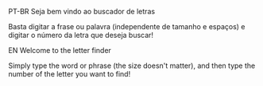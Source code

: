 PT-BR
Seja bem vindo ao buscador de letras

Basta digitar a frase ou palavra (independente de tamanho e espaços) e digitar o número da letra que deseja buscar!



EN
Welcome to the letter finder

Simply type the word or phrase (the size doesn't matter), and then type the number of the letter you want to find!
